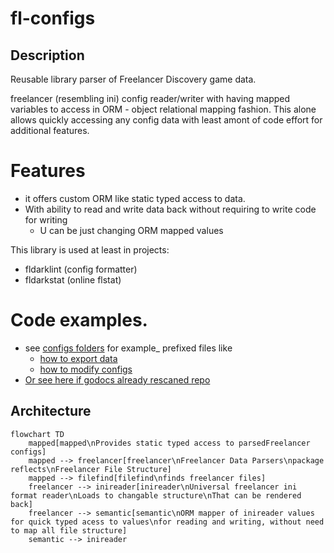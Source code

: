 # fl-configs

## Description

Reusable library parser of Freelancer Discovery game data.

freelancer (resembling ini) config reader/writer with having mapped variables to access in ORM - object relational mapping fashion.
This alone allows quickly accessing any config data with least amont of code effort for additional features.

# Features

- it offers custom ORM like static typed access to data.
- With ability to read and write data back without requiring to write code for writing
  - U can be just changing ORM mapped values

This library is used at least in projects:

- fldarklint (config formatter)
- fldarkstat (online flstat)

# Code examples.


- see [configs folders](configs/) for example_ prefixed files like
  - [how to export data](configs/example_export_test.go)
  - [how to modify configs](configs/example_modifying_data_test.go)
- [Or see here if godocs already rescaned repo](https://pkg.go.dev/github.com/darklab8/fl-configs/configs)

## Architecture

```mermaid
flowchart TD
    mapped[mapped\nProvides static typed access to parsedFreelancer configs]
    mapped --> freelancer[freelancer\nFreelancer Data Parsers\npackage reflects\nFreelancer File Structure]
    mapped --> filefind[filefind\nfinds freelancer files]
    freelancer --> inireader[inireader\nUniversal freelancer ini format reader\nLoads to changable structure\nThat can be rendered back]
    freelancer --> semantic[semantic\nORM mapper of inireader values for quick typed acess to values\nfor reading and writing, without need to map all file structure]
    semantic --> inireader
```
